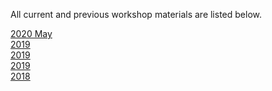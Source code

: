 All current and previous workshop materials are listed below.

<div style='display:block;'><p>
<span style='display:block;'><a href='https://NBISweden.github.io/workshop-RNAseq/2005/'>2020 May</a></span><span style='display:block;'><a href='https://NBISweden.github.io/workshop-RNAseq/1911/'>2019 </a></span><span style='display:block;'><a href='https://NBISweden.github.io/workshop-RNAseq/1906/'>2019 </a></span><span style='display:block;'><a href='https://NBISweden.github.io/workshop-RNAseq/1905/'>2019 </a></span><span style='display:block;'><a href='https://NBISweden.github.io/workshop-RNAseq/1811/'>2018 </a></span></p></div>